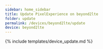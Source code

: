 ```yaml
---
sidebar: home_sidebar
title: Update PixelExperience on beyond2lte
folder: update
permalink: /devices/beyond2lte/update
device: beyond2lte
---
```

{% include templates/device_update.md %}
